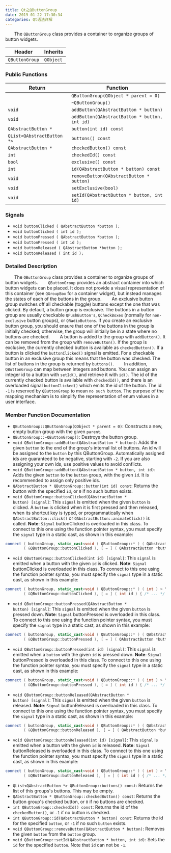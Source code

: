 ```yaml
---
title: Qt之QButtonGroup
date: 2019-01-22 17:30:34
categories: Qt语法详解
---
```

&emsp;&emsp;The `QButtonGroup` class provides a container to organize groups of button widgets.

Header         | Inherits
---------------|--------
`QButtonGroup` | `QObject`

### Public Functions

Return                     | Function
---------------------------|---------
                           | `QButtonGroup(QObject * parent = 0)`
                           | `~QButtonGroup()`
`void`                     | `addButton(QAbstractButton * button)`
`void`                     | `addButton(QAbstractButton * button, int id)`
`QAbstractButton *`        | `button(int id) const`
`QList<QAbstractButton *>` | `buttons() const`
`QAbstractButton *`        | `checkedButton() const`
`int`                      | `checkedId() const`
`bool`                     | `exclusive() const`
`int`                      | `id(QAbstractButton * button) const`
`void`                     | `removeButton(QAbstractButton * button)`
`void`                     | `setExclusive(bool)`
`void`                     | `setId(QAbstractButton * button, int id)`

### Signals

- `void buttonClicked ( QAbstractButton *button );`
- `void buttonClicked ( int id );`
- `void buttonPressed ( QAbstractButton *button );`
- `void buttonPressed ( int id );`
- `void buttonReleased ( QAbstractButton *button );`
- `void buttonReleased ( int id );`

### Detailed Description

&emsp;&emsp;The `QButtonGroup` class provides a container to organize groups of button widgets.
&emsp;&emsp;`QButtonGroup` provides an abstract container into which button widgets can be placed. It does not provide a visual representation of this container (see `QGroupBox` for a container widget), but instead manages the states of each of the buttons in the group.
&emsp;&emsp;An exclusive button group switches off all checkable (toggle) buttons except the one that was clicked. By default, a button group is exclusive. The buttons in a button group are usually checkable `QPushButton's`, `QCheckBoxes` (normally for `non-exclusive` button groups), or `QRadioButtons`. If you create an exclusive button group, you should ensure that one of the buttons in the group is initially checked; otherwise, the group will initially be in a state where no buttons are checked.
&emsp;&emsp;A button is added to the group with `addButton()`. It can be removed from the group with `removeButton()`. If the group is exclusive, the currently checked button is available as `checkedButton()`. If a button is clicked the `buttonClicked()` signal is emitted. For a checkable button in an exclusive group this means that the button was checked. The list of buttons in the group is returned by `buttons()`.
&emsp;&emsp;In addition, `QButtonGroup` can map between integers and buttons. You can assign an integer id to a button with `setId()`, and retrieve it with `id()`. The id of the currently checked button is available with `checkedId()`, and there is an overloaded signal `buttonClicked()` which emits the id of the button. The id `-1` is reserved by `QButtonGroup` to mean `no such button`. The purpose of the mapping mechanism is to simplify the representation of enum values in a user interface.

### Member Function Documentation

- `QButtonGroup::QButtonGroup(QObject * parent = 0)`: Constructs a new, empty button group with the given `parent`.
- `QButtonGroup::~QButtonGroup()`: Destroys the button group.
- `void QButtonGroup::addButton(QAbstractButton * button)`: Adds the given `button` to the end of the group's internal list of buttons. An id will be assigned to the `button` by this QButtonGroup. Automatically assigned ids are guaranteed to be negative, starting with `-2`. If you are also assigning your own ids, use positive values to avoid conflicts.
- `void QButtonGroup::addButton(QAbstractButton * button, int id)`: Adds the given `button` to the `button` group, with the given `id`. It is recommended to assign only positive ids.
- `QAbstractButton * QButtonGroup::button(int id) const`: Returns the button with the specified `id`, or `0` if no such button exists.
- `void QButtonGroup::buttonClicked(QAbstractButton * button) [signal]`: This `signal` is emitted when the given `button` is clicked. A `button` is clicked when it is first pressed and then released, when its shortcut key is typed, or programmatically when `QAbstractButton::click()` or `QAbstractButton::animateClick()` is called. **Note**: `Signal` buttonClicked is overloaded in this class. To connect to this one using the function pointer syntax, you must specify the `signal` type in a static cast, as shown in this example:

``` cpp
connect ( buttonGroup, static_cast<void ( QButtonGroup::* ) ( QAbstractButton * ) > \
        ( &QButtonGroup::buttonClicked ), [ = ] ( QAbstractButton *button ) { /* ... */ } );
```

- `void QButtonGroup::buttonClicked(int id) [signal]`: This `signal` is emitted when a button with the given `id` is clicked. **Note**: `Signal` buttonClicked is overloaded in this class. To connect to this one using the function pointer syntax, you must specify the `signal` type in a static cast, as shown in this example:

``` cpp
connect ( buttonGroup, static_cast<void ( QButtonGroup::* ) ( int ) > \
        ( &QButtonGroup::buttonClicked ), [ = ] ( int id ) { /* ... */ } );
```

- `void QButtonGroup::buttonPressed(QAbstractButton * button) [signal]`: This `signal` is emitted when the given `button` is pressed down. **Note**: `Signal` buttonPressed is overloaded in this class. To connect to this one using the function pointer syntax, you must specify the `signal` type in a static cast, as shown in this example:

``` cpp
connect ( buttonGroup, static_cast<void ( QButtonGroup::* ) ( QAbstractButton * ) > \
        ( &QButtonGroup::buttonPressed ), [ = ] ( QAbstractButton *button ) { /* ... */ } );
```

- `void QButtonGroup::buttonPressed(int id) [signal]`: This `signal` is emitted when a `button` with the given `id` is pressed down. **Note**: `Signal` buttonPressed is overloaded in this class. To connect to this one using the function pointer syntax, you must specify the `signal` type in a static cast, as shown in this example:

``` cpp
connect ( buttonGroup, static_cast<void ( QButtonGroup::* ) ( int ) > \
        ( &QButtonGroup::buttonPressed ), [ = ] ( int id ) { /* ... */ } );
```

- `void QButtonGroup::buttonReleased(QAbstractButton * button) [signal]`: This `signal` is emitted when the given `button` is released. **Note**: `Signal` buttonReleased is overloaded in this class. To connect to this one using the function pointer syntax, you must specify the `signal` type in a static cast, as shown in this example:

``` cpp
connect ( buttonGroup, static_cast<void ( QButtonGroup::* ) ( QAbstractButton * ) > \
        ( &QButtonGroup::buttonReleased ), [ = ] ( QAbstractButton *button ) { /* ... */ } );
```

- `void QButtonGroup::buttonReleased(int id) [signal]`: This `signal` is emitted when a button with the given `id` is released. **Note**: `Signal` buttonReleased is overloaded in this class. To connect to this one using the function pointer syntax, you must specify the `signal` type in a static cast, as shown in this example:

``` cpp
connect ( buttonGroup, static_cast<void ( QButtonGroup::* ) ( int ) > \
        ( &QButtonGroup::buttonReleased ), [ = ] ( int id ) { /* ... */ } );
```

- `QList<QAbstractButton *> QButtonGroup::buttons() const`: Returns the list of this groups's buttons. This may be empty.
- `QAbstractButton * QButtonGroup::checkedButton() const`: Returns the button group's checked button, or `0` if no buttons are checked.
- `int QButtonGroup::checkedId() const`: Returns the id of the `checkedButton()`, or `-1` if no button is checked.
- `int QButtonGroup::id(QAbstractButton * button) const`: Returns the id for the specified `button`, or `-1` if no such `button` exists.
- `void QButtonGroup::removeButton(QAbstractButton * button)`: Removes the given `button` from the `button` group.
- `void QButtonGroup::setId(QAbstractButton * button, int id)`: Sets the `id` for the specified `button`. Note that `id` can not be `-1`.